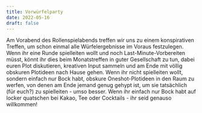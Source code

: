 ```yaml
---
title: Vorwürfelparty
date: 2022-05-16
draft: false
---
```

Am Vorabend des Rollenspielabends treffen wir uns zu einem konspirativen Treffen, um schon einmal alle Würfelergebnisse
im Voraus festzulegen. Wenn ihr eine Runde spielleiten wollt und noch Last-Minute-Vorbereiten müsst, könnt ihr dies
beim Monatstreffen in guter Gesellschaft zu tun, dabei euren Plot diskutieren, kreativen Input sammeln und am Ende mit
völlig obskuren Plotideen nach Hause gehen. Wenn ihr nicht spielleiten wollt, sondern einfach nur Bock habt, obskure
Oneshot-Plotideen in den Raum zu werfen, von denen am Ende jemand genug gehypt ist, um sie tatsächlich (für euch?) zu
spielleiten - umso besser. Wenn ihr einfach nur Bock habt auf locker quatschen bei Kakao, Tee oder Cocktails - ihr seid
genauso willkommen! 

